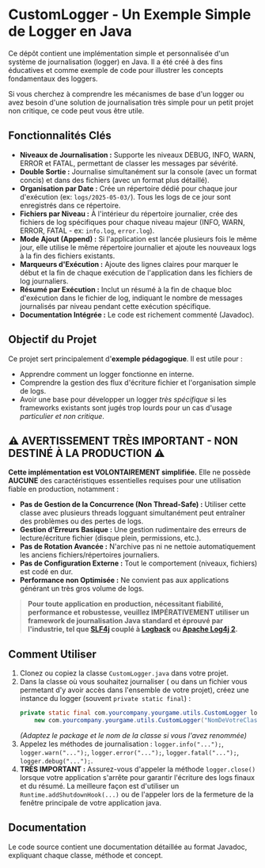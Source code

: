 # CustomLogger - Un Exemple Simple de Logger en Java

Ce dépôt contient une implémentation simple et personnalisée d'un système de journalisation (logger) en Java. Il a été créé à des fins éducatives et comme exemple de code pour illustrer les concepts fondamentaux des loggers.

Si vous cherchez à comprendre les mécanismes de base d'un logger ou avez besoin d'une solution de journalisation très simple pour un petit projet non critique, ce code peut vous être utile.

## Fonctionnalités Clés

* **Niveaux de Journalisation :** Supporte les niveaux DEBUG, INFO, WARN, ERROR et FATAL, permettant de classer les messages par sévérité.
* **Double Sortie :** Journalise simultanément sur la console (avec un format concis) et dans des fichiers (avec un format plus détaillé).
* **Organisation par Date :** Crée un répertoire dédié pour chaque jour d'exécution (ex: `logs/2025-05-03/`). Tous les logs de ce jour sont enregistrés dans ce répertoire.
* **Fichiers par Niveau :** À l'intérieur du répertoire journalier, crée des fichiers de log spécifiques pour chaque niveau majeur (INFO, WARN, ERROR, FATAL - ex: `info.log`, `error.log`).
* **Mode Ajout (Append) :** Si l'application est lancée plusieurs fois le même jour, elle utilise le même répertoire journalier et ajoute les nouveaux logs à la fin des fichiers existants.
* **Marqueurs d'Exécution :** Ajoute des lignes claires pour marquer le début et la fin de chaque exécution de l'application dans les fichiers de log journaliers.
* **Résumé par Exécution :** Inclut un résumé à la fin de chaque bloc d'exécution dans le fichier de log, indiquant le nombre de messages journalisés par niveau pendant cette exécution spécifique.
* **Documentation Intégrée :** Le code est richement commenté (Javadoc).

## Objectif du Projet

Ce projet sert principalement d'**exemple pédagogique**. Il est utile pour :

* Apprendre comment un logger fonctionne en interne.
* Comprendre la gestion des flux d'écriture fichier et l'organisation simple de logs.
* Avoir une base pour développer un logger *très spécifique* si les frameworks existants sont jugés trop lourds pour un cas d'usage *particulier et non critique*.

## ⚠️ AVERTISSEMENT TRÈS IMPORTANT - NON DESTINÉ À LA PRODUCTION ⚠️

**Cette implémentation est VOLONTAIREMENT simplifiée.** Elle ne possède **AUCUNE** des caractéristiques essentielles requises pour une utilisation fiable en production, notamment :

* **Pas de Gestion de la Concurrence (Non Thread-Safe) :** Utiliser cette classe avec plusieurs threads logguant simultanément peut entraîner des problèmes ou des pertes de logs.
* **Gestion d'Erreurs Basique :** Une gestion rudimentaire des erreurs de lecture/écriture fichier (disque plein, permissions, etc.).
* **Pas de Rotation Avancée :** N'archive pas ni ne nettoie automatiquement les anciens fichiers/répertoires journaliers.
* **Pas de Configuration Externe :** Tout le comportement (niveaux, fichiers) est codé en dur.
* **Performance non Optimisée :** Ne convient pas aux applications générant un très gros volume de logs.

> **Pour toute application en production, nécessitant fiabilité, performance et robustesse, veuillez IMPÉRATIVEMENT utiliser un framework de journalisation Java standard et éprouvé par l'industrie, tel que [SLF4j](https://www.slf4j.org/) couplé à [Logback](https://logback.qos.ch/) ou [Apache Log4j 2](https://logging.apache.org/log4j/2.x/).**

## Comment Utiliser

1.  Clonez ou copiez la classe `CustomLogger.java` dans votre projet.
2.  Dans la classe où vous souhaitez journaliser ( ou dans un fichier vous permetant d'y avoir accès dans l'ensemble de votre projet), créez une instance du logger (souvent `private static final`) :
    ```java
    private static final com.yourcompany.yourgame.utils.CustomLogger logger =
        new com.yourcompany.yourgame.utils.CustomLogger("NomDeVotreClasse", com.yourcompany.yourgame.utils.CustomLogger.Level.INFO);
    ```
    *(Adaptez le package et le nom de la classe si vous l'avez renommée)*
3.  Appelez les méthodes de journalisation : `logger.info("...");`, `logger.warn("...");`, `logger.error("...");`, `logger.fatal("...");`, `logger.debug("...");`.
4.  **TRÈS IMPORTANT :** Assurez-vous d'appeler la méthode `logger.close()` lorsque votre application s'arrête pour garantir l'écriture des logs finaux et du résumé. La meilleure façon est d'utiliser un `Runtime.addShutdownHook(...)` ou de l'appeler lors de la fermeture de la fenêtre principale de votre application java.

## Documentation

Le code source contient une documentation détaillée au format Javadoc, expliquant chaque classe, méthode et concept.
